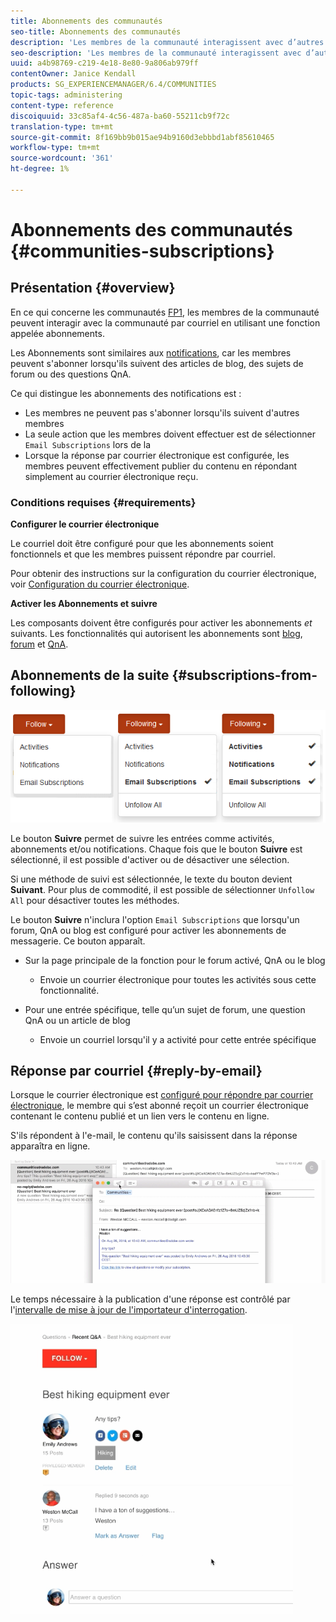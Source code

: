 ```yaml
---
title: Abonnements des communautés
seo-title: Abonnements des communautés
description: 'Les membres de la communauté interagissent avec d’autres membres par courrier électronique. '
seo-description: 'Les membres de la communauté interagissent avec d’autres membres par courrier électronique. '
uuid: a4b98769-c219-4e18-8e80-9a806ab979ff
contentOwner: Janice Kendall
products: SG_EXPERIENCEMANAGER/6.4/COMMUNITIES
topic-tags: administering
content-type: reference
discoiquuid: 33c85af4-4c56-487a-ba60-55211cb9f72c
translation-type: tm+mt
source-git-commit: 8f169bb9b015ae94b9160d3ebbbd1abf85610465
workflow-type: tm+mt
source-wordcount: '361'
ht-degree: 1%

---
```



# Abonnements des communautés {#communities-subscriptions}

## Présentation {#overview}

En ce qui concerne les communautés [FP1](deploy-communities.md#latestfeaturepack), les membres de la communauté peuvent interagir avec la communauté par courriel en utilisant une fonction appelée abonnements.

Les Abonnements sont similaires aux [notifications](notifications.md), car les membres peuvent s&#39;abonner lorsqu&#39;ils suivent des articles de blog, des sujets de forum ou des questions QnA.

Ce qui distingue les abonnements des notifications est :

* Les membres ne peuvent pas s&#39;abonner lorsqu&#39;ils suivent d&#39;autres membres
* La seule action que les membres doivent effectuer est de sélectionner `Email Subscriptions` lors de la
* Lorsque la réponse par courrier électronique est configurée, les membres peuvent effectivement publier du contenu en répondant simplement au courrier électronique reçu.

### Conditions requises {#requirements}

**Configurer le courrier électronique**

Le courriel doit être configuré pour que les abonnements soient fonctionnels et que les membres puissent répondre par courriel.

Pour obtenir des instructions sur la configuration du courrier électronique, voir [Configuration du courrier électronique](email.md).

**Activer les Abonnements et suivre**

Les composants doivent être configurés pour activer les abonnements *et* suivants. Les fonctionnalités qui autorisent les abonnements sont [blog](blog-feature.md), [forum](forum.md) et [QnA](working-with-qna.md).

## Abonnements de la suite {#subscriptions-from-following}

![chlimage_1-5](assets/chlimage_1-5.png)

Le bouton **Suivre** permet de suivre les entrées comme activités, abonnements et/ou notifications. Chaque fois que le bouton **Suivre** est sélectionné, il est possible d&#39;activer ou de désactiver une sélection.

Si une méthode de suivi est sélectionnée, le texte du bouton devient **Suivant**. Pour plus de commodité, il est possible de sélectionner `Unfollow All` pour désactiver toutes les méthodes.

Le bouton **Suivre** n&#39;inclura l&#39;option `Email Subscriptions` que lorsqu&#39;un forum, QnA ou blog est configuré pour activer les abonnements de messagerie. Ce bouton apparaît.

* Sur la page principale de la fonction pour le forum activé, QnA ou le blog

   * Envoie un courrier électronique pour toutes les activités sous cette fonctionnalité.

* Pour une entrée spécifique, telle qu’un sujet de forum, une question QnA ou un article de blog

   * Envoie un courriel lorsqu&#39;il y a activité pour cette entrée spécifique

## Réponse par courriel {#reply-by-email}

Lorsque le courrier électronique est [configuré pour répondre par courrier électronique](email.md#configure-polling-importer), le membre qui s’est abonné reçoit un courrier électronique contenant le contenu publié et un lien vers le contenu en ligne.

S&#39;ils répondent à l&#39;e-mail, le contenu qu&#39;ils saisissent dans la réponse apparaîtra en ligne.

![chlimage_1-6](assets/chlimage_1-6.png)

Le temps nécessaire à la publication d&#39;une réponse est contrôlé par l&#39;[intervalle de mise à jour de l&#39;importateur d&#39;interrogation](email.md#configure-polling-importer).

![chlimage_1-7](assets/chlimage_1-7.png)

